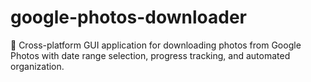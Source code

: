 # google-photos-downloader
🚀 Cross-platform GUI application for downloading photos from Google Photos with date range selection, progress tracking, and automated organization.
